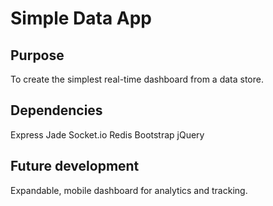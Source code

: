 # Simple Data App
## Purpose
To create the simplest real-time dashboard from a data store.

## Dependencies
Express
Jade
Socket.io
Redis
Bootstrap
jQuery

## Future development
Expandable, mobile dashboard for analytics and tracking.